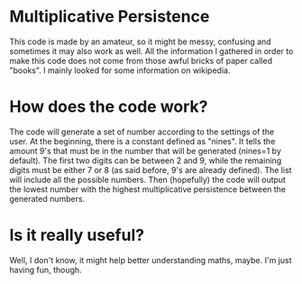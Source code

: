 # Multiplicative Persistence
This code is made by an amateur, so it might be messy, confusing and sometimes it may also work as well. All the information I gathered in order to make this code does not come
from those awful bricks of paper called "books". I mainly looked for some information on wikipedia.

# How does the code work?
The code will generate a set of number according to the settings of the user. At the beginning, there is a constant defined as "nines". It tells the amount 9's that must be in 
the number that will be generated (nines=1 by default). The first two digits can be between 2 and 9, while the remaining digits must be either 7 or 8 (as said before, 9's are 
already defined). The list will include all the possible numbers. Then (hopefully) the code will output the lowest number with the highest multiplicative persistence between
the generated numbers.

# Is it really useful?
Well, I don't know, it might help better understanding maths, maybe. I'm just having fun, though.

